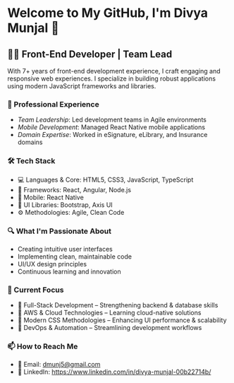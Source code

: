 # Welcome to My GitHub, I'm Divya Munjal 👋

## 👨‍💻 Front-End Developer | Team Lead

With 7+ years of front-end development experience, I craft engaging and responsive web experiences. I specialize in building robust applications using modern JavaScript frameworks and libraries.

### 💼 Professional Experience

- *Team Leadership*: Led development teams in Agile environments
- *Mobile Development*: Managed React Native mobile applications
- *Domain Expertise*: Worked in eSignature, eLibrary, and Insurance domains

### 🛠️ Tech Stack


- 💻 Languages & Core:    HTML5, CSS3, JavaScript, TypeScript
- 🔧 Frameworks:          React, Angular, Node.js
- 📱 Mobile:              React Native
- 🎨 UI Libraries:        Bootstrap, Axis UI
- ⚙️ Methodologies:       Agile, Clean Code


### 🔍 What I'm Passionate About

- Creating intuitive user interfaces
- Implementing clean, maintainable code
- UI/UX design principles
- Continuous learning and innovation

### 🚀 Current Focus

- 📌 Full-Stack Development – Strengthening backend & database skills
- 📌 AWS & Cloud Technologies – Learning cloud-native solutions
- 📌 Modern CSS Methodologies – Enhancing UI performance & scalability
- 📌 DevOps & Automation – Streamlining development workflows

### 📫 How to Reach Me

- 📧 Email: dmunj5@gmail.com
- 💼 LinkedIn: https://www.linkedin.com/in/divya-munjal-00b22714b/

